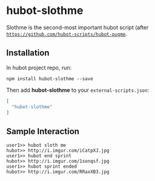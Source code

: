 # hubot-slothme

Slothme is the second-most important hubot script (after [`https://github.com/hubot-scripts/hubot-pugme`](Pugme).

## Installation

In hubot project repo, run:

`npm install hubot-slothme --save`

Then add **hubot-slothme** to your `external-scripts.json`:

```json
[
  "hubot-slothme"
]
```

## Sample Interaction

```
user1>> hubot sloth me
hubot>> http://i.imgur.com/iCatpXJ.jpg
user1>> hubot end sprint
hubot>> http://i.imgur.com/1sonqsf.jpg
user1>> hubot sprint ended
hubot>> http://i.imgur.com/RRaxXB3.jpg
```
